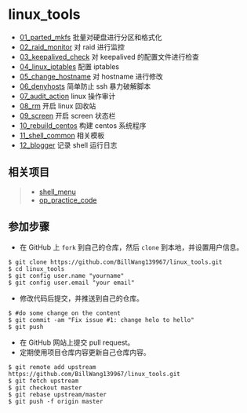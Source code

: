 # linux_tools

* [01_parted_mkfs](./01_parted_mkfs/) 批量对硬盘进行分区和格式化
* [02_raid_monitor](./02_raid_monitor/) 对 raid 进行监控
* [03_keepalived_check](./03_keepalived_check/) 对 keepalived 的配置文件进行检查
* [04_linux_iptables](./04_linux_iptables/) 配置 iptables
* [05_change_hostname](./05_change_hostname/) 对 hostname 进行修改
* [06_denyhosts](./06_denyhosts/) 简单防止 ssh 暴力破解脚本
* [07_audit_action](./07_audit_action/) linux 操作审计
* [08_rm](./08_rm/) 开启 linux 回收站
* [09_screen](./09_screen/) 开启 screen 状态栏
* [10_rebuild_centos](./10_rebuild_centos/) 构建 centos 系统程序
* [11_shell_common](./11_shell_common/) 相关模板
* [12_blogger](./12_blogger/) 记录 shell 运行日志

## 相关项目

> * [shell_menu](https://github.com/BillWang139967/shell_menu)
> * [op_practice_code](https://github.com/BillWang139967/op_practice_code)

## 参加步骤

* 在 GitHub 上 `fork` 到自己的仓库，然后 `clone` 到本地，并设置用户信息。
```
$ git clone https://github.com/BillWang139967/linux_tools.git
$ cd linux_tools
$ git config user.name "yourname"
$ git config user.email "your email"
```
* 修改代码后提交，并推送到自己的仓库。
```
$ #do some change on the content
$ git commit -am "Fix issue #1: change helo to hello"
$ git push
```
* 在 GitHub 网站上提交 pull request。
* 定期使用项目仓库内容更新自己仓库内容。
```
$ git remote add upstream https://github.com/BillWang139967/linux_tools.git
$ git fetch upstream
$ git checkout master
$ git rebase upstream/master
$ git push -f origin master
```

